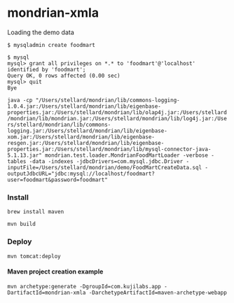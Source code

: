 mondrian-xmla
===================

Loading the demo data

    $ mysqladmin create foodmart
  
    $ mysql
    mysql> grant all privileges on *.* to 'foodmart'@'localhost' identified by 'foodmart';
    Query OK, 0 rows affected (0.00 sec)
    mysql> quit 
    Bye

`java -cp "/Users/stellard/mondrian/lib/commons-logging-1.0.4.jar:/Users/stellard/mondrian/lib/eigenbase-properties.jar:/Users/stellard/mondrian/lib/olap4j.jar:/Users/stellard/mondrian/lib/mondrian.jar:/Users/stellard/mondrian/lib/log4j.jar:/Users/stellard/mondrian/lib/commons-logging.jar:/Users/stellard/mondrian/lib/eigenbase-xom.jar:/Users/stellard/mondrian/lib/eigenbase-resgen.jar:/Users/stellard/mondrian/lib/eigenbase-properties.jar:/Users/stellard/mondrian/lib/mysql-connector-java-5.1.13.jar" mondrian.test.loader.MondrianFoodMartLoader -verbose -tables -data -indexes -jdbcDrivers=com.mysql.jdbc.Driver -inputFile=/Users/stellard/mondrian/demo/FoodMartCreateData.sql -outputJdbcURL="jdbc:mysql://localhost/foodmart?user=foodmart&password=foodmart"`


### Install

`brew install maven`

`mvn build`

### Deploy 

`mvn tomcat:deploy`






#### Maven project creation example

`mvn archetype:generate -DgroupId=com.kujilabs.app -DartifactId=mondrian-xmla -DarchetypeArtifactId=maven-archetype-webapp`